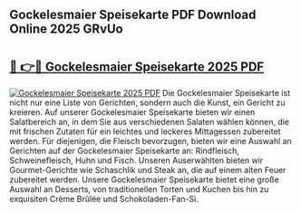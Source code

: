 ## Gockelesmaier Speisekarte PDF Download Online 2025 GRvUo

# <h2><a href="http://gc667o.nevu.top/?p=Gockelesmaier+Speisekarte">🔗 👉🔴 Gockelesmaier Speisekarte 2025 PDF</a></h2>

[![Gockelesmaier Speisekarte 2025 PDF](https://i.imgur.com/dBaPXMq.png)](http://gc667o.nevu.top/?p=Gockelesmaier+Speisekarte)
Die Gockelesmaier Speisekarte ist nicht nur eine Liste von Gerichten, sondern auch die Kunst, ein Gericht zu kreieren. Auf unserer Gockelesmaier Speisekarte bieten wir einen Salatbereich an, in dem Sie aus verschiedenen Salaten wählen können, die mit frischen Zutaten für ein leichtes und leckeres Mittagessen zubereitet werden. Für diejenigen, die Fleisch bevorzugen, bieten wir eine Auswahl an Gerichten auf der Gockelesmaier Speisekarte an: Rindfleisch, Schweinefleisch, Huhn und Fisch. Unseren Auserwählten bieten wir Gourmet-Gerichte wie Schaschlik und Steak an, die auf einem alten Feuer zubereitet werden. Unsere Gockelesmaier Speisekarte bietet eine große Auswahl an Desserts, von traditionellen Torten und Kuchen bis hin zu exquisiten Crème Brûlée und Schokoladen-Fan-Si.
